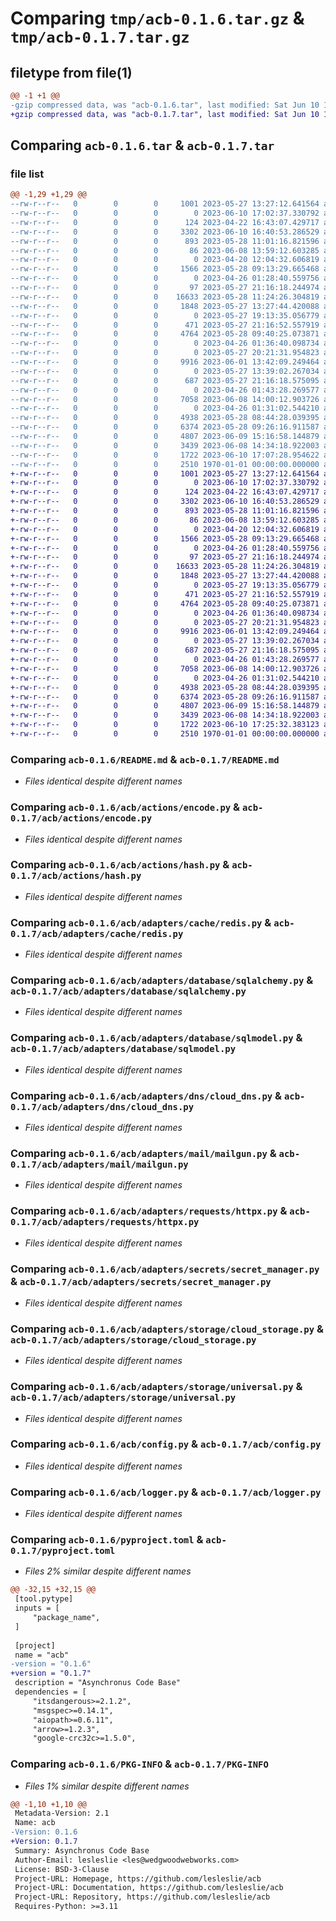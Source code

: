 # Comparing `tmp/acb-0.1.6.tar.gz` & `tmp/acb-0.1.7.tar.gz`

## filetype from file(1)

```diff
@@ -1 +1 @@
-gzip compressed data, was "acb-0.1.6.tar", last modified: Sat Jun 10 17:07:28 2023, max compression
+gzip compressed data, was "acb-0.1.7.tar", last modified: Sat Jun 10 17:25:32 2023, max compression
```

## Comparing `acb-0.1.6.tar` & `acb-0.1.7.tar`

### file list

```diff
@@ -1,29 +1,29 @@
--rw-r--r--   0        0        0     1001 2023-05-27 13:27:12.641564 acb-0.1.6/README.md
--rw-r--r--   0        0        0        0 2023-06-10 17:02:37.330792 acb-0.1.6/acb/__init__.py
--rw-r--r--   0        0        0      124 2023-04-22 16:43:07.429717 acb-0.1.6/acb/actions/__init__.py
--rw-r--r--   0        0        0     3302 2023-06-10 16:40:53.286529 acb-0.1.6/acb/actions/encode.py
--rw-r--r--   0        0        0      893 2023-05-28 11:01:16.821596 acb-0.1.6/acb/actions/hash.py
--rw-r--r--   0        0        0       86 2023-06-08 13:59:12.603285 acb-0.1.6/acb/adapters/__init__.py
--rw-r--r--   0        0        0        0 2023-04-20 12:04:32.606819 acb-0.1.6/acb/adapters/cache/__init__.py
--rw-r--r--   0        0        0     1566 2023-05-28 09:13:29.665468 acb-0.1.6/acb/adapters/cache/redis.py
--rw-r--r--   0        0        0        0 2023-04-26 01:28:40.559756 acb-0.1.6/acb/adapters/database/__init__.py
--rw-r--r--   0        0        0       97 2023-05-27 21:16:18.244974 acb-0.1.6/acb/adapters/database/redis_om.py
--rw-r--r--   0        0        0    16633 2023-05-28 11:24:26.304819 acb-0.1.6/acb/adapters/database/sqlalchemy.py
--rw-r--r--   0        0        0     1848 2023-05-27 13:27:44.420088 acb-0.1.6/acb/adapters/database/sqlmodel.py
--rw-r--r--   0        0        0        0 2023-05-27 19:13:35.056779 acb-0.1.6/acb/adapters/debug/__init__.py
--rw-r--r--   0        0        0      471 2023-05-27 21:16:52.557919 acb-0.1.6/acb/adapters/debug/sentry.py
--rw-r--r--   0        0        0     4764 2023-05-28 09:40:25.073871 acb-0.1.6/acb/adapters/dns/cloud_dns.py
--rw-r--r--   0        0        0        0 2023-04-26 01:36:40.098734 acb-0.1.6/acb/adapters/mail/__init__.py
--rw-r--r--   0        0        0        0 2023-05-27 20:21:31.954823 acb-0.1.6/acb/adapters/mail/gmail.py
--rw-r--r--   0        0        0     9916 2023-06-01 13:42:09.249464 acb-0.1.6/acb/adapters/mail/mailgun.py
--rw-r--r--   0        0        0        0 2023-05-27 13:39:02.267034 acb-0.1.6/acb/adapters/requests/__init__.py
--rw-r--r--   0        0        0      687 2023-05-27 21:16:18.575095 acb-0.1.6/acb/adapters/requests/httpx.py
--rw-r--r--   0        0        0        0 2023-04-26 01:43:28.269577 acb-0.1.6/acb/adapters/secrets/__init__.py
--rw-r--r--   0        0        0     7058 2023-06-08 14:00:12.903726 acb-0.1.6/acb/adapters/secrets/secret_manager.py
--rw-r--r--   0        0        0        0 2023-04-26 01:31:02.544210 acb-0.1.6/acb/adapters/storage/__init__.py
--rw-r--r--   0        0        0     4938 2023-05-28 08:44:28.039395 acb-0.1.6/acb/adapters/storage/cloud_storage.py
--rw-r--r--   0        0        0     6374 2023-05-28 09:26:16.911587 acb-0.1.6/acb/adapters/storage/universal.py
--rw-r--r--   0        0        0     4807 2023-06-09 15:16:58.144879 acb-0.1.6/acb/config.py
--rw-r--r--   0        0        0     3439 2023-06-08 14:34:18.922003 acb-0.1.6/acb/logger.py
--rw-r--r--   0        0        0     1722 2023-06-10 17:07:28.954622 acb-0.1.6/pyproject.toml
--rw-r--r--   0        0        0     2510 1970-01-01 00:00:00.000000 acb-0.1.6/PKG-INFO
+-rw-r--r--   0        0        0     1001 2023-05-27 13:27:12.641564 acb-0.1.7/README.md
+-rw-r--r--   0        0        0        0 2023-06-10 17:02:37.330792 acb-0.1.7/acb/__init__.py
+-rw-r--r--   0        0        0      124 2023-04-22 16:43:07.429717 acb-0.1.7/acb/actions/__init__.py
+-rw-r--r--   0        0        0     3302 2023-06-10 16:40:53.286529 acb-0.1.7/acb/actions/encode.py
+-rw-r--r--   0        0        0      893 2023-05-28 11:01:16.821596 acb-0.1.7/acb/actions/hash.py
+-rw-r--r--   0        0        0       86 2023-06-08 13:59:12.603285 acb-0.1.7/acb/adapters/__init__.py
+-rw-r--r--   0        0        0        0 2023-04-20 12:04:32.606819 acb-0.1.7/acb/adapters/cache/__init__.py
+-rw-r--r--   0        0        0     1566 2023-05-28 09:13:29.665468 acb-0.1.7/acb/adapters/cache/redis.py
+-rw-r--r--   0        0        0        0 2023-04-26 01:28:40.559756 acb-0.1.7/acb/adapters/database/__init__.py
+-rw-r--r--   0        0        0       97 2023-05-27 21:16:18.244974 acb-0.1.7/acb/adapters/database/redis_om.py
+-rw-r--r--   0        0        0    16633 2023-05-28 11:24:26.304819 acb-0.1.7/acb/adapters/database/sqlalchemy.py
+-rw-r--r--   0        0        0     1848 2023-05-27 13:27:44.420088 acb-0.1.7/acb/adapters/database/sqlmodel.py
+-rw-r--r--   0        0        0        0 2023-05-27 19:13:35.056779 acb-0.1.7/acb/adapters/debug/__init__.py
+-rw-r--r--   0        0        0      471 2023-05-27 21:16:52.557919 acb-0.1.7/acb/adapters/debug/sentry.py
+-rw-r--r--   0        0        0     4764 2023-05-28 09:40:25.073871 acb-0.1.7/acb/adapters/dns/cloud_dns.py
+-rw-r--r--   0        0        0        0 2023-04-26 01:36:40.098734 acb-0.1.7/acb/adapters/mail/__init__.py
+-rw-r--r--   0        0        0        0 2023-05-27 20:21:31.954823 acb-0.1.7/acb/adapters/mail/gmail.py
+-rw-r--r--   0        0        0     9916 2023-06-01 13:42:09.249464 acb-0.1.7/acb/adapters/mail/mailgun.py
+-rw-r--r--   0        0        0        0 2023-05-27 13:39:02.267034 acb-0.1.7/acb/adapters/requests/__init__.py
+-rw-r--r--   0        0        0      687 2023-05-27 21:16:18.575095 acb-0.1.7/acb/adapters/requests/httpx.py
+-rw-r--r--   0        0        0        0 2023-04-26 01:43:28.269577 acb-0.1.7/acb/adapters/secrets/__init__.py
+-rw-r--r--   0        0        0     7058 2023-06-08 14:00:12.903726 acb-0.1.7/acb/adapters/secrets/secret_manager.py
+-rw-r--r--   0        0        0        0 2023-04-26 01:31:02.544210 acb-0.1.7/acb/adapters/storage/__init__.py
+-rw-r--r--   0        0        0     4938 2023-05-28 08:44:28.039395 acb-0.1.7/acb/adapters/storage/cloud_storage.py
+-rw-r--r--   0        0        0     6374 2023-05-28 09:26:16.911587 acb-0.1.7/acb/adapters/storage/universal.py
+-rw-r--r--   0        0        0     4807 2023-06-09 15:16:58.144879 acb-0.1.7/acb/config.py
+-rw-r--r--   0        0        0     3439 2023-06-08 14:34:18.922003 acb-0.1.7/acb/logger.py
+-rw-r--r--   0        0        0     1722 2023-06-10 17:25:32.383123 acb-0.1.7/pyproject.toml
+-rw-r--r--   0        0        0     2510 1970-01-01 00:00:00.000000 acb-0.1.7/PKG-INFO
```

### Comparing `acb-0.1.6/README.md` & `acb-0.1.7/README.md`

 * *Files identical despite different names*

### Comparing `acb-0.1.6/acb/actions/encode.py` & `acb-0.1.7/acb/actions/encode.py`

 * *Files identical despite different names*

### Comparing `acb-0.1.6/acb/actions/hash.py` & `acb-0.1.7/acb/actions/hash.py`

 * *Files identical despite different names*

### Comparing `acb-0.1.6/acb/adapters/cache/redis.py` & `acb-0.1.7/acb/adapters/cache/redis.py`

 * *Files identical despite different names*

### Comparing `acb-0.1.6/acb/adapters/database/sqlalchemy.py` & `acb-0.1.7/acb/adapters/database/sqlalchemy.py`

 * *Files identical despite different names*

### Comparing `acb-0.1.6/acb/adapters/database/sqlmodel.py` & `acb-0.1.7/acb/adapters/database/sqlmodel.py`

 * *Files identical despite different names*

### Comparing `acb-0.1.6/acb/adapters/dns/cloud_dns.py` & `acb-0.1.7/acb/adapters/dns/cloud_dns.py`

 * *Files identical despite different names*

### Comparing `acb-0.1.6/acb/adapters/mail/mailgun.py` & `acb-0.1.7/acb/adapters/mail/mailgun.py`

 * *Files identical despite different names*

### Comparing `acb-0.1.6/acb/adapters/requests/httpx.py` & `acb-0.1.7/acb/adapters/requests/httpx.py`

 * *Files identical despite different names*

### Comparing `acb-0.1.6/acb/adapters/secrets/secret_manager.py` & `acb-0.1.7/acb/adapters/secrets/secret_manager.py`

 * *Files identical despite different names*

### Comparing `acb-0.1.6/acb/adapters/storage/cloud_storage.py` & `acb-0.1.7/acb/adapters/storage/cloud_storage.py`

 * *Files identical despite different names*

### Comparing `acb-0.1.6/acb/adapters/storage/universal.py` & `acb-0.1.7/acb/adapters/storage/universal.py`

 * *Files identical despite different names*

### Comparing `acb-0.1.6/acb/config.py` & `acb-0.1.7/acb/config.py`

 * *Files identical despite different names*

### Comparing `acb-0.1.6/acb/logger.py` & `acb-0.1.7/acb/logger.py`

 * *Files identical despite different names*

### Comparing `acb-0.1.6/pyproject.toml` & `acb-0.1.7/pyproject.toml`

 * *Files 2% similar despite different names*

```diff
@@ -32,15 +32,15 @@
 [tool.pytype]
 inputs = [
     "package_name",
 ]
 
 [project]
 name = "acb"
-version = "0.1.6"
+version = "0.1.7"
 description = "Asynchronus Code Base"
 dependencies = [
     "itsdangerous>=2.1.2",
     "msgspec>=0.14.1",
     "aiopath>=0.6.11",
     "arrow>=1.2.3",
     "google-crc32c>=1.5.0",
```

### Comparing `acb-0.1.6/PKG-INFO` & `acb-0.1.7/PKG-INFO`

 * *Files 1% similar despite different names*

```diff
@@ -1,10 +1,10 @@
 Metadata-Version: 2.1
 Name: acb
-Version: 0.1.6
+Version: 0.1.7
 Summary: Asynchronus Code Base
 Author-Email: lesleslie <les@wedgwoodwebworks.com>
 License: BSD-3-Clause
 Project-URL: Homepage, https://github.com/lesleslie/acb
 Project-URL: Documentation, https://github.com/lesleslie/acb
 Project-URL: Repository, https://github.com/lesleslie/acb
 Requires-Python: >=3.11
```

